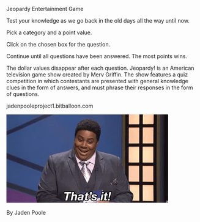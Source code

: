 Jeopardy Entertainment Game

Test your knowledge as we go back in the old days all the way until now. 


Pick a category and a point value.

Click on the chosen box for the question.

Continue until all questions have been answered. The most points wins.

The dollar values disappear after each question.
Jeopardy! is an American television game show created by Merv Griffin. The show features a quiz competition in which contestants are presented with general knowledge clues in the form of answers, and must phrase their responses in the form of questions.

jadenpooleproject1.bitballoon.com

<img src="thats.it.webp">



By Jaden Poole